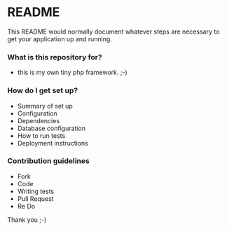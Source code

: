 # README #

This README would normally document whatever steps are necessary to get your application up and running.

### What is this repository for? ###

* this is my own tiny php framework. ;-)

### How do I get set up? ###

* Summary of set up
* Configuration
* Dependencies
* Database configuration
* How to run tests
* Deployment instructions

### Contribution guidelines ###

* Fork
* Code
* Writing tests
* Pull Request
* Re Do

Thank you ;-)
